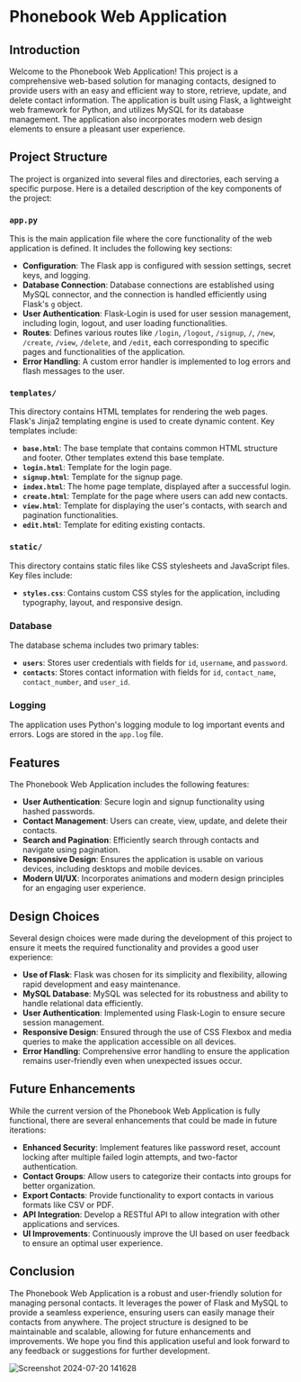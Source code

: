 




# Phonebook Web Application

## Introduction

Welcome to the Phonebook Web Application! This project is a comprehensive web-based solution for managing contacts, designed to provide users with an easy and efficient way to store, retrieve, update, and delete contact information. The application is built using Flask, a lightweight web framework for Python, and utilizes MySQL for its database management. The application also incorporates modern web design elements to ensure a pleasant user experience.

## Project Structure

The project is organized into several files and directories, each serving a specific purpose. Here is a detailed description of the key components of the project:

### `app.py`

This is the main application file where the core functionality of the web application is defined. It includes the following key sections:

- **Configuration**: The Flask app is configured with session settings, secret keys, and logging.
- **Database Connection**: Database connections are established using MySQL connector, and the connection is handled efficiently using Flask's `g` object.
- **User Authentication**: Flask-Login is used for user session management, including login, logout, and user loading functionalities.
- **Routes**: Defines various routes like `/login`, `/logout`, `/signup`, `/`, `/new`, `/create`, `/view`, `/delete`, and `/edit`, each corresponding to specific pages and functionalities of the application.
- **Error Handling**: A custom error handler is implemented to log errors and flash messages to the user.

### `templates/`

This directory contains HTML templates for rendering the web pages. Flask's Jinja2 templating engine is used to create dynamic content. Key templates include:

- **`base.html`**: The base template that contains common HTML structure and footer. Other templates extend this base template.
- **`login.html`**: Template for the login page.
- **`signup.html`**: Template for the signup page.
- **`index.html`**: The home page template, displayed after a successful login.
- **`create.html`**: Template for the page where users can add new contacts.
- **`view.html`**: Template for displaying the user's contacts, with search and pagination functionalities.
- **`edit.html`**: Template for editing existing contacts.

### `static/`

This directory contains static files like CSS stylesheets and JavaScript files. Key files include:

- **`styles.css`**: Contains custom CSS styles for the application, including typography, layout, and responsive design.

### Database

The database schema includes two primary tables:

- **`users`**: Stores user credentials with fields for `id`, `username`, and `password`.
- **`contacts`**: Stores contact information with fields for `id`, `contact_name`, `contact_number`, and `user_id`.

### Logging

The application uses Python's logging module to log important events and errors. Logs are stored in the `app.log` file.

## Features

The Phonebook Web Application includes the following features:

- **User Authentication**: Secure login and signup functionality using hashed passwords.
- **Contact Management**: Users can create, view, update, and delete their contacts.
- **Search and Pagination**: Efficiently search through contacts and navigate using pagination.
- **Responsive Design**: Ensures the application is usable on various devices, including desktops and mobile devices.
- **Modern UI/UX**: Incorporates animations and modern design principles for an engaging user experience.

## Design Choices

Several design choices were made during the development of this project to ensure it meets the required functionality and provides a good user experience:

- **Use of Flask**: Flask was chosen for its simplicity and flexibility, allowing rapid development and easy maintenance.
- **MySQL Database**: MySQL was selected for its robustness and ability to handle relational data efficiently.
- **User Authentication**: Implemented using Flask-Login to ensure secure session management.
- **Responsive Design**: Ensured through the use of CSS Flexbox and media queries to make the application accessible on all devices.
- **Error Handling**: Comprehensive error handling to ensure the application remains user-friendly even when unexpected issues occur.

## Future Enhancements

While the current version of the Phonebook Web Application is fully functional, there are several enhancements that could be made in future iterations:

- **Enhanced Security**: Implement features like password reset, account locking after multiple failed login attempts, and two-factor authentication.
- **Contact Groups**: Allow users to categorize their contacts into groups for better organization.
- **Export Contacts**: Provide functionality to export contacts in various formats like CSV or PDF.
- **API Integration**: Develop a RESTful API to allow integration with other applications and services.
- **UI Improvements**: Continuously improve the UI based on user feedback to ensure an optimal user experience.

## Conclusion

The Phonebook Web Application is a robust and user-friendly solution for managing personal contacts. It leverages the power of Flask and MySQL to provide a seamless experience, ensuring users can easily manage their contacts from anywhere. The project structure is designed to be maintainable and scalable, allowing for future enhancements and improvements. We hope you find this application useful and look forward to any feedback or suggestions for further development.












![Screenshot 2024-07-20 141628](https://github.com/user-attachments/assets/948f74ec-d35d-45ee-ac72-dc791f03f3fa)
